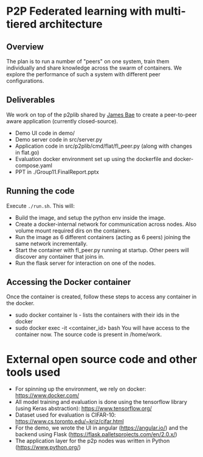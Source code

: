 # P2P Federated learning with multi-tiered architecture

## Overview
The plan is to run a number of "peers" on one system, train them individually and share knowledge across the swarm of containers.
We explore the performance of such a system with different peer configurations.

## Deliverables
We work on top of the p2plib shared by [James Bae](https://github.com/theued) to create a peer-to-peer aware application (currently closed-source). 
- Demo UI code in demo/
- Demo server code in src/server.py
- Application code in src/p2plib/cmd/flat/fl_peer.py (along with changes in flat.go)
- Evaluation docker environment set up using the dockerfile and docker-compose.yaml
- PPT in ./Group11.FinalReport.pptx

## Running the code
Execute `./run.sh`. This will:
- Build the image, and setup the python env inside the image.
- Create a docker-internal network for communication across nodes. Also volume mount required dirs on the containers. 
- Run the image as 6 different containers (acting as 6 peers) joining the same network incrementally.
- Start the container with fl_peer.py running at startup. Other peers will discover any container that joins in.
- Run the flask server for interaction on one of the nodes. 

## Accessing the Docker container
Once the container is created, follow these steps to access any container in the docker.
- sudo docker container ls - lists the containers with their ids in the docker
- sudo docker exec -it <container_id> bash
You will have access to the container now. The source code is present in /home/work.

# External open source code and other tools used 
- For spinning up the environment, we rely on docker: https://www.docker.com/
- All model training and evaluation is done using the tensorflow library (using Keras abstraction): https://www.tensorflow.org/
- Dataset used for evaluation is CIFAR-10: https://www.cs.toronto.edu/~kriz/cifar.html
- For the demo, we wrote the UI in angular (https://angular.io/) and the backend using Flask (https://flask.palletsprojects.com/en/2.0.x/)
- The application layer for the p2p nodes was written in Python (https://www.python.org/)
